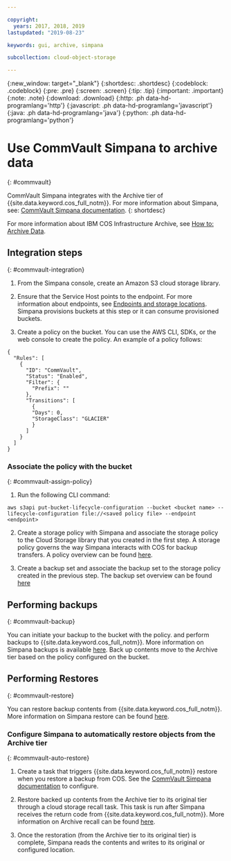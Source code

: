 ```yaml
---

copyright:
  years: 2017, 2018, 2019
lastupdated: "2019-08-23"

keywords: gui, archive, simpana

subcollection: cloud-object-storage

---
```

{:new_window: target="_blank"}
{:shortdesc: .shortdesc}
{:codeblock: .codeblock}
{:pre: .pre}
{:screen: .screen}
{:tip: .tip}
{:important: .important}
{:note: .note}
{:download: .download} 
{:http: .ph data-hd-programlang='http'} 
{:javascript: .ph data-hd-programlang='javascript'} 
{:java: .ph data-hd-programlang='java'} 
{:python: .ph data-hd-programlang='python'}


# Use CommVault Simpana to archive data
{: #commvault}

CommVault Simpana integrates with the Archive tier of {{site.data.keyword.cos_full_notm}}. For more information about Simpana, see: [CommVault Simpana documentation](https://documentation.commvault.com/commvault/).
{: shortdesc}

For more information about IBM COS Infrastructure Archive, see [How to: Archive Data](/docs/services/cloud-object-storage?topic=cloud-object-storage-archive).

## Integration steps
{: #commvault-integration}

1.	From the Simpana console, create an Amazon S3 cloud storage library. 

2. Ensure that the Service Host points to the endpoint. For more information about endpoints, see [Endpoints and storage locations](/docs/services/cloud-object-storage?topic=cloud-object-storage-endpoints#endpoints). Simpana provisions buckets at this step or it can consume provisioned buckets. 

3.	Create a policy on the bucket. You can use the AWS CLI, SDKs, or the web console to create the policy. An example of a policy follows:

```shell
{
  "Rules": [
    {
      "ID": "CommVault",
      "Status": "Enabled",
      "Filter": {
        "Prefix": ""
      },
      "Transitions": [
        {
        "Days": 0,
        "StorageClass": "GLACIER"
        }
      ]
    }
  ]
}
```

### Associate the policy with the bucket
{: #commvault-assign-policy}

1. Run the following CLI command:

```shell
aws s3api put-bucket-lifecycle-configuration --bucket <bucket name> --lifecycle-configuration file://<saved policy file> --endpoint <endpoint>
```

2.	Create a storage policy with Simpana and associate the storage policy to the Cloud Storage library that you created in the first step. A storage policy governs the way Simpana interacts with COS for backup transfers. A policy overview can be found [here](https://documentation.commvault.com/commvault/v11/article?p=13804.htm).

3.	Create a backup set and associate the backup set to the storage policy created in the previous step. The backup set overview can be found [here](https://documentation.commvault.com/commvault/v11/article?p=11666.htm)

## Performing backups
{: #commvault-backup}

You can initiate your backup to the bucket with the policy. and perform backups to {{site.data.keyword.cos_full_notm}}. More information on Simpana backups is available [here](https://documentation.commvault.com/commvault/v11/article?p=11677.htm). Back up contents move to the Archive tier based on the policy configured on the bucket.

## Performing Restores
{: #commvault-restore}

You can restore backup contents from {{site.data.keyword.cos_full_notm}}. More information on Simpana restore can be found [here](https://documentation.commvault.com/commvault/v11/article?p=12867.htm).

### Configure Simpana to automatically restore objects from the Archive tier
{: #commvault-auto-restore}

1. Create a task that triggers {{site.data.keyword.cos_full_notm}} restore when you restore a backup from COS. See the [CommVault Simpana documentation](https://medium.com/codait/analyzing-data-with-ibm-cloud-sql-query-bc53566a59f5?linkId=49971053) to configure.

2. Restore backed up contents from the Archive tier to its original tier through a cloud storage recall task. This task is run after Simpana receives the return code from {{site.data.keyword.cos_full_notm}}. More information on Archive recall can be found [here](https://medium.com/codait/analyzing-data-with-ibm-cloud-sql-query-bc53566a59f5?linkId=49971053).

3. Once the restoration (from the Archive tier to its original tier) is complete, Simpana reads the contents and writes to its original or configured location.
